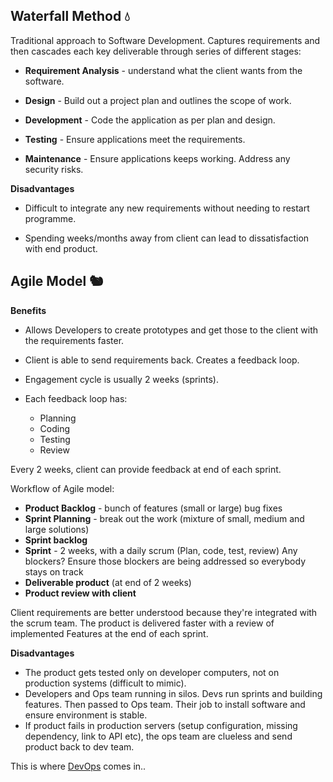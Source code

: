 ## Waterfall Method 💧

Traditional approach to Software Development. Captures requirements and then cascades each key deliverable through series of different stages:

- **Requirement Analysis** - understand what the client wants from the software.
- **Design** - Build out a project plan and outlines the scope of work.

- **Development** - Code the application as per plan and design.

- **Testing** - Ensure applications meet the requirements.

- **Maintenance** - Ensure applications keeps working. Address any security risks.

**Disadvantages**

- Difficult to integrate any new requirements without needing to restart programme.

- Spending weeks/months away from client can lead to dissatisfaction with end product.

## Agile Model 🐿

**Benefits**

- Allows Developers to create prototypes and get those to the client with the requirements faster.

- Client is able to send requirements back. Creates a feedback loop.

- Engagement cycle is usually 2 weeks (sprints).

- Each feedback loop has:
  - Planning
  - Coding
  - Testing
  - Review

Every 2 weeks, client can provide feedback at end of each sprint.

Workflow of Agile model:

- **Product Backlog** - bunch of features (small or large) bug fixes
- **Sprint Planning** - break out the work (mixture of small, medium and large solutions)
- **Sprint backlog**
- **Sprint** - 2 weeks, with a daily scrum (Plan, code, test, review) Any blockers? Ensure those blockers are being addressed so everybody stays on track
- **Deliverable product** (at end of 2 weeks)
- **Product review with client**

Client requirements are better understood because they're integrated with the scrum team. The product is delivered faster with a review of implemented Features at the end of each sprint.

**Disadvantages**

- The product gets tested only on developer computers, not on production systems (difficult to mimic).
- Developers and Ops team running in silos. Devs run sprints and building features. Then passed to Ops team. Their job to install software and ensure environment is stable.
- If product fails in production servers (setup configuration, missing dependency, link to API etc), the ops team are clueless and send product back to dev team.

This is where [DevOps](./DevOps.md) comes in..
